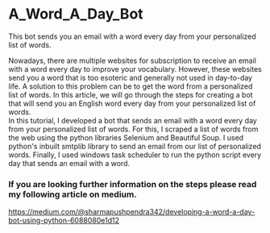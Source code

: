 # A_Word_A_Day_Bot
This bot sends you an email with a word every day from your personalized list of words. 

Nowadays, there are multiple websites for subscription to receive an email with a word every day to improve your vocabulary. However, these websites send you a word that is too esoteric and generally not used in day-to-day life. A solution to this problem can be to get the word from a personalized list of words. In this article, we will go through the steps for creating a bot that will send you an English word every day from your personalized list of words.          
In this tutorial, I developed a bot that sends an email with a word every day from your personalized list of words. For this, I scraped a list of words from the web using the python libraries Selenium and Beautiful Soup. I used python's inbuilt smtplib library to send an email from our list of personalized words. Finally, I used windows task scheduler to run the python script every day that sends an email with a word.                 

### If you are looking further information on the steps please read my following article on medium. 
https://medium.com/@sharmapushpendra342/developing-a-word-a-day-bot-using-python-6088080e1d12
